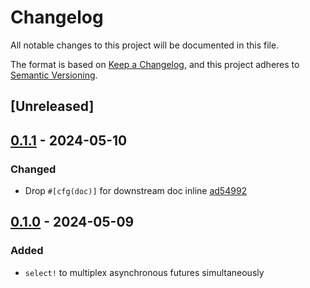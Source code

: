 # Changelog

All notable changes to this project will be documented in this file.

The format is based on [Keep a Changelog](https://keepachangelog.com/en/1.0.0/),
and this project adheres to [Semantic Versioning](https://semver.org/spec/v2.0.0.html).

## [Unreleased]

## [0.1.1] - 2024-05-10
### Changed
- Drop `#[cfg(doc)]` for downstream doc inline [ad54992](https://github.com/kezhuw/async-select/commit/ad5499292f4d8c7fc2f9f3874b474634708e1522)

## [0.1.0] - 2024-05-09
### Added
- `select!` to multiplex asynchronous futures simultaneously

[0.1.1]: https://github.com/kezhuw/async-select/compare/v0.1.0...v0.1.1
[0.1.0]: https://github.com/kezhuw/async-select/releases/tag/v0.1.0

